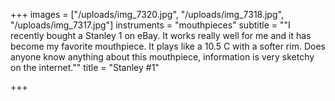 +++
images = ["/uploads/img_7320.jpg", "/uploads/img_7318.jpg", "/uploads/img_7317.jpg"]
instruments = "mouthpieces"
subtitle = "\"I recently bought a Stanley 1 on eBay. It works really well for me and it has become my favorite mouthpiece. It plays like a 10.5 C with a softer rim. Does anyone know anything about this mouthpiece, information is very sketchy on the internet.\""
title = "Stanley #1"

+++
